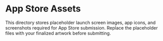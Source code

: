 # App Store Assets

This directory stores placeholder launch screen images, app icons, and
screenshots required for App Store submission. Replace the placeholder
files with your finalized artwork before submitting.

